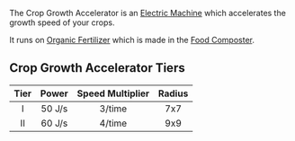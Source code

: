 The Crop Growth Accelerator is an [Electric Machine](https://github.com/Slimefun/Slimefun4/wiki/Electric-Machines) which accelerates the growth speed of your crops.  

It runs on [Organic Fertilizer](https://github.com/Slimefun/Slimefun4/wiki/Organic-Fertilizer) which is made in the [Food Composter](https://github.com/Slimefun/Slimefun4/wiki/Food-Composter).

## Crop Growth Accelerator Tiers

| Tier | Power   | Speed Multiplier | Radius |
| :--: | :-----: | :--------------: | :----: |
| I    | 50 J/s  | 3/time           | 7x7    |
| II   | 60 J/s  | 4/time           | 9x9    |